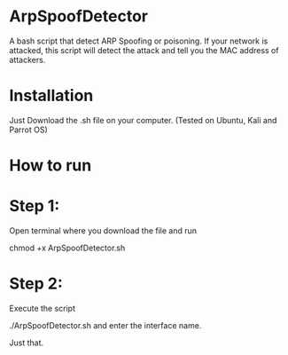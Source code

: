 # ArpSpoofDetector

A bash script that detect ARP Spoofing or poisoning. If your network is attacked, this script will detect the attack and tell you the MAC address of attackers.

# Installation

Just Download the .sh file on your computer. (Tested on Ubuntu, Kali and Parrot OS)

# How to run

# Step 1:

Open terminal where you download the file and run

chmod +x ArpSpoofDetector.sh

# Step 2:

Execute the script

./ArpSpoofDetector.sh and enter the interface name.

Just that.
